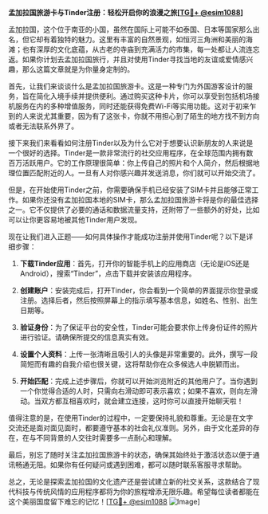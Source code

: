 **孟加拉国旅游卡与Tinder注册：轻松开启你的浪漫之旅[[TG💪+ @esim1088](https://t.me/s/esim1088)]**

孟加拉国，这个位于南亚的小国，虽然在国际上可能不如泰国、日本等国家那么出名，但它却有着独特的魅力。这里有丰富的自然景观，如恒河三角洲和美丽的海滩；也有深厚的文化底蕴，从古老的寺庙到充满活力的市集，每一处都让人流连忘返。如果你计划去孟加拉国旅行，并且对使用Tinder寻找当地的友谊或爱情感兴趣，那么这篇文章就是为你量身定制的。

首先，让我们来谈谈什么是孟加拉国旅游卡。这是一种专门为外国游客设计的服务，旨在简化入境手续并提供便利。通过购买这种卡片，你可以享受到包括机场接机服务在内的多种增值服务，同时还能获得免费Wi-Fi等实用功能。这对于初来乍到的人来说尤其重要，因为有了这张卡，你就不用担心到了陌生的地方找不到方向或者无法联系外界了。

接下来我们来看看如何注册Tinder以及为什么它对于想要认识新朋友的人来说是一个很好的选择。Tinder是一款非常流行的社交应用程序，在全球范围内拥有数百万活跃用户。它的工作原理很简单：你上传自己的照片和个人简介，然后根据地理位置匹配附近的人。一旦有人对你感兴趣并发送消息，你们就可以开始交流了。

但是，在开始使用Tinder之前，你需要确保手机已经安装了SIM卡并且能够正常工作。如果你还没有孟加拉国本地的SIM卡，那么孟加拉国旅游卡将是你的最佳选择之一。它不仅提供了必要的通话和数据流量支持，还附带了一些额外的好处，比如可以让你更容易地被其他Tinder用户发现。

现在让我们进入正题——如何具体操作才能成功注册并使用Tinder呢？以下是详细步骤：

1. **下载Tinder应用**：首先，打开你的智能手机上的应用商店（无论是iOS还是Android），搜索“Tinder”，点击下载并安装该应用程序。
   
2. **创建账户**：安装完成后，打开Tinder，你会看到一个简单的界面提示你登录或注册。选择后者，然后按照屏幕上的指示填写基本信息，如姓名、性别、出生日期等。
   
3. **验证身份**：为了保证平台的安全性，Tinder可能会要求你上传身份证件的照片进行验证。请确保所提交的信息真实有效。
   
4. **设置个人资料**：上传一张清晰且吸引人的头像是非常重要的。此外，撰写一段简短而有趣的自我介绍也很关键，这将帮助你在众多候选人中脱颖而出。
   
5. **开始匹配**：完成上述步骤后，你就可以开始浏览附近的其他用户了。当你遇到一个你觉得合适的人时，只需向右滑动即可表示喜欢；如果不喜欢，则向左滑动。当双方都互相喜欢时，就会建立连接，这时你可以直接开始聊天啦！

值得注意的是，在使用Tinder的过程中，一定要保持礼貌和尊重。无论是在文字交流还是面对面见面时，都要遵守基本的社会礼仪准则。另外，由于文化差异的存在，在与不同背景的人交往时需要多一点耐心和理解。

最后，别忘了随时关注孟加拉国旅游卡的状态，确保其始终处于激活状态以便于通讯畅通无阻。如果你有任何疑问或遇到困难，都可以随时联系客服寻求帮助。

总之，无论是探索孟加拉国的文化遗产还是尝试建立新的社交关系，这款结合了现代科技与传统风情的应用程序都将为你的旅程增添无限乐趣。希望每位读者都能在这个美丽国度留下难忘的记忆！[[TG💪+ @esim1088](https://t.me/s/esim1088) ![Image](https://i.postimg.cc/4NQfJmqS/Snipaste-2025-05-13-00-14-12.png)]